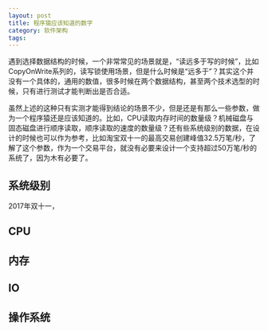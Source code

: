 ```yaml
---
layout: post
title: 程序猿应该知道的数字
category: 软件架构
tags: 
---
```


遇到选择数据结构的时候，一个非常常见的场景就是，“读远多于写的时候”，比如CopyOnWrite系列的，读写锁使用场景，但是什么时候是“远多于”？其实这个并没有一个具体的，通用的数值，很多时候在两个数据结构，甚至两个技术选型的时候，只有进行测试才能判断出是否合适。

虽然上述的这种只有实测才能得到结论的场景不少，但是还是有那么一些参数，做为一个程序猿还是应该知道的。比如，CPU读取内存时间的数量级？机械磁盘与固态磁盘进行顺序读取，顺序读取的速度的数量级？还有些系统级别的数据，在设计的时候也可以作为参考，比如淘宝双十一的最高交易创建峰值32.5万笔/秒，了解了这个参数，作为一个交易平台，就没有必要来设计一个支持超过50万笔/秒的系统了，因为木有必要了。

## 系统级别 ##

2017年双十一，

## CPU ##

## 内存 ##

## IO ##

## 操作系统 ##
